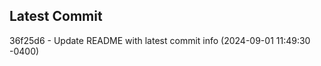 
## Latest Commit
36f25d6 - Update README with latest commit info (2024-09-01 11:49:30 -0400) <Yunxi-Zhou>

